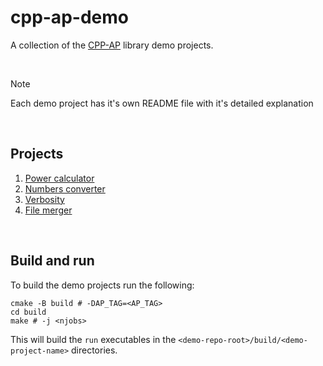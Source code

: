 # cpp-ap-demo

A collection of the [CPP-AP](https://github.com/SpectraL519/cpp-ap) library demo projects.

<br />

> [!NOTE]
> Each demo project has it's own README file with it's detailed explanation

<br />

## Projects

1. [Power calculator](power_calculator/)
2. [Numbers converter](numbers_converter/)
3. [Verbosity](verbosity/)
4. [File merger](file_merger)

<br />

## Build and run

To build the demo projects run the following:

```shell
cmake -B build # -DAP_TAG=<AP_TAG>
cd build
make # -j <njobs>
```

This will build the `run` executables in the `<demo-repo-root>/build/<demo-project-name>` directories.
